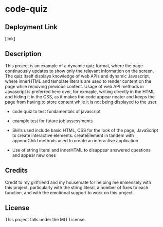 # code-quiz

## Deployment Link
[link]

## Description
This project is an example of a dynamic quiz format, where the page continuously updates to show only the relevant information on the screen. The quiz itself displays knowledge of web APIs and dynamic Javascript, where innerHTML and template literals are used to render content on the page while removing previous content. Usage of web API methods in Javascript is preferred here over, for exmaple, writing directly in the HTML and hiding it in the CSS, as it makes the code appear neater and keeps the page from having to store content while it is not being displayed to the user. 
- code quiz to test fundamentals of javascript
- example test for future job assessments

- Skills used include basic HTML, CSS for the look of the page, JavaScript to create interactive elements. createElement in tandem with appendChild methods used to create an interactive application
- Use of string literal and innerHTML to disappear answered questions and appear new ones

## Credits
Credit to my girlfriend and my housemate for helping me immensely with this project, particularly with the string literal, a number of fixes to each function, and with the emotional support to work on this project.

## License
This project falls under the MIT License.